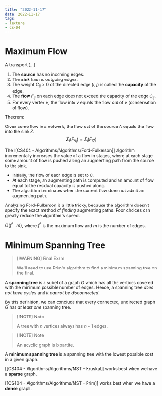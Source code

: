 ```yaml
---
title: "2022-11-17"
date: 2022-11-17
tags:
- lecture
- cs404
---
```


# Maximum Flow

A transport (...)
1. The **source** has no incoming edges.
2. The **sink** has no outgoing edges.
3. The weight $C_{ij} \geq 0$ of the directed edge $(i, j)$ is called the **capacity** of the edge.
4. The **flow** $F_{ij}$ on each edge does not exceed the capacity of the edge $C_{ij}$.
5. For every vertex $v$, the flow into $v$ equals the flow *out* of $v$ (conservation of flow).

Theorem:

Given some flow in a network, the flow out of the source $A$ equals the flow into the sink $Z$.
$$\Sigma_i{(F_{A_i})} = \Sigma_i{(F_{iZ})}$$

The [[CS404 - Algorithms/Algorithms/Ford-Fulkerson]] algorithm incrementally increases the value of a flow in stages, where at each stage some amount of flow is pushed along an augmenting path from the source to the sink.
* Initially, the flow of each edge is set to 0.
* At each stage, an augmenting path is computed and an amount of flow equal to the residual capacity is pushed along.
* The algorithm terminates when the current flow does not admit an augmenting path.

Analyzing Ford-Fulkerson is a little tricky, because the algorithm doesn't specify the exact method of *finding* augmenting paths. Poor choices can greatly reduce the algorithm's speed.

$O(f^* \cdot m)$, where $f^*$ is the maximum flow and $m$ is the number of edges.

# Minimum Spanning Tree

> [!WARNING] Final Exam
> 
> We'll need to use Prim's algorithm to find a minimum spanning tree on the final.


A **spanning tree** is a subet of a graph $G$ which has all the vertices covered with the minimum possible number of edges. Hence, a spanning tree *does not have cycles* and *it cannot be disconnected*.

By this definition, we can conclude that every connected, undirected graph $G$ has *at least one* spanning tree.

> [!NOTE] Note
> 
> A tree with $n$ vertices always has $n - 1$ edges.

> [!NOTE] Note
> 
> An acyclic graph is bipartite.
> 

A **minimum spanning tree** is a spanning tree with the lowest possible cost in a given graph.

[[CS404 - Algorithms/Algorithms/MST - Kruskal]] works best when we have a **sparse** graph.

[[CS404 - Algorithms/Algorithms/MST - Prim]] works best when we have a **dense** graph.